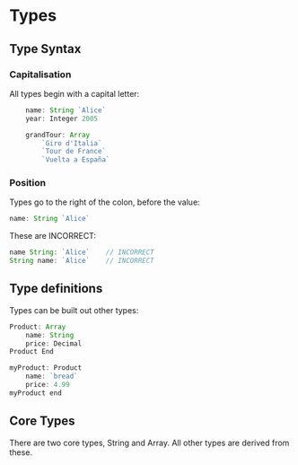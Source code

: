 Types
=====

Type Syntax
-----------

### Capitalisation

All types begin with a capital letter:

```js
	name: String `Alice`
	year: Integer 2005

	grandTour: Array
		`Giro d'Italia`
		`Tour de France`
		`Vuelta a España`
```

### Position

Types go to the right of the colon, before the value:

```js
name: String `Alice`
```

These are INCORRECT:
```js
name String: `Alice`	// INCORRECT
String name: `Alice`	// INCORRECT
```


Type definitions
----------------

Types can be built out other types:

```js
Product: Array
	name: String
	price: Decimal
Product End

myProduct: Product
	name: `bread`
	price: 4.99
myProduct end
```


Core Types
----------
There are two core types, String and Array.
All other types are derived from these.